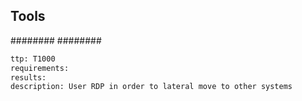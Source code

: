 

## Tools
########
########

```meta
ttp: T1000
requirements: 
results: 
description: User RDP in order to lateral move to other systems
```